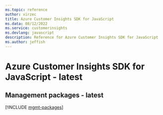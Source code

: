 ```yaml
---
ms.topic: reference
author: xirzec
title: Azure Customer Insights SDK for JavaScript
ms.data: 08/12/2022
ms.service: customerinsights
ms.devlang: javascript
description: Reference for Azure Customer Insights SDK for JavaScript
ms.author: jeffish
---
```

# Azure Customer Insights SDK for JavaScript - latest

## Management packages - latest
[!INCLUDE [mgmt-packages](customer-insights-mgmt-index.md)]